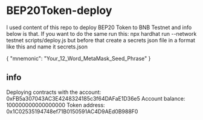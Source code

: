 # BEP20Token-deploy

I used content of this repo to deploy BEP20 Token to BNB Testnet and info below is that.
If you want to do the same run this:
npx hardhat run --network testnet scripts/deploy.js
but before that create a secrets json file in a format like this and name it secrets.json

{
    "mnemonic": "Your_12_Word_MetaMask_Seed_Phrase"
}

## info

Deploying contracts with the account: 0xFB5a307043AC3E4248324185c3f64DAFaE1D36e5
Account balance: 100000000000000000
Token address: 0x1C02535194748ef71B0150591AC4D9AEd0B988F0
